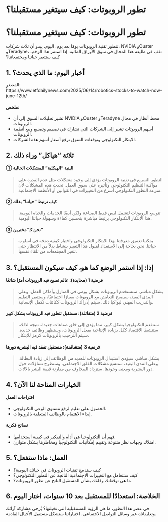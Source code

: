 # تطور الروبوتات: كيف سيتغير مستقبلنا؟

<h1>تطور الروبوتات: كيف سيتغير مستقبلنا؟</h1>
<p>تتطور تقنية الروبوتات يومًا بعد يوم. اليوم، يبدو أن ثلاث شركات، NVIDIA وOuster وTeradyne، تقف في طليعة هذا المجال في سوق الأوراق المالية. إذا استمر هذا الزخم، كيف ستتغير حياتنا ومجتمعاتنا؟</p>
<h2>1. أخبار اليوم: ما الذي يحدث؟</h2>
<p>المصدر:<br />
https://www.etfdailynews.com/2025/06/14/robotics-stocks-to-watch-now-june-12th/</p>
<h4> ملخص: </h4>
<ul>
<li>تشير تحليلات السوق إلى أن NVIDIA وOuster وTeradyne محط أنظار في مجال الروبوتات.</li>
<li>أسهم الروبوتات تشير إلى الشركات التي تشارك في تصميم وتصنيع وبيع أنظمة الروبوتات.</li>
<li>الابتكار التكنولوجي وتوقعات السوق ترفع أسعار أسهم هذه الشركات.</li>
</ul>
<h2>2. ثلاثة &#8220;هياكل&#8221; وراء ذلك</h2>
<h4>① البنية &#8220;الهيكلية&#8221; للمشكلات الحالية</h4>
<blockquote>
<p>التطور السريع في تقنية الروبوتات يؤدي إلى وجود مشكلات مثل عدم القدرة على مواكبة التنظيم التكنولوجي وتأثيره على سوق العمل. تحدث هذه المشكلات لأن سرعة التطور التكنولوجي أسرع من التغييرات في القوانين أو الأنظمة الاجتماعية.</p>
</blockquote>
<h4>② كيف ترتبط &#8220;حياتنا&#8221; بذلك</h4>
<blockquote>
<p>تتوسع الروبوتات لتشمل ليس فقط الصناعة ولكن أيضًا الخدمات والحياة اليومية. هذا الابتكار التكنولوجي يرتبط مباشرة بتحسين كفاءة وسهولة حياتنا اليومية.</p>
</blockquote>
<h4>③ نحن كـ&#8221;مخترين&#8221;</h4>
<blockquote>
<p>يمكننا تعميق معرفتنا بهذا الابتكار التكنولوجي واختيار كيفية دمجه في أسلوب حياتنا. نحن بحاجة إلى الاستعداد لقبول هذا التغيير بنشاط بدلاً من الانتظار حتى تتغير المجتمعات من تلقاء نفسها.</p>
</blockquote>
<h2>3. إذا: إذا استمر الوضع كما هو، كيف سيكون المستقبل؟</h2>
<h4>فرضية 1 (محايدة): عالم تصبح فيه الروبوتات أمرًا شائعًا</h4>
<blockquote>
<p>بشكل مباشر، ستستخدم الروبوتات بشكل يومي في المنازل وأماكن العمل. وعلى المدى البعيد، سيصبح التعايش مع الروبوتات معيارًا اجتماعيًا، وستتغير التعليم والتدريب المهني ليواكبا ذلك. سيتم إدراك الروبوتات ككائنات تكمل الإنسانية.</p>
</blockquote>
<h4>فرضية 2 (متفائلة): مستقبل تتطور فيه الروبوتات بشكل كبير</h4>
<blockquote>
<p>ستتقدم التكنولوجيا بشكل كبير، مما يؤدي إلى خلق صناعات جديدة. نتيجة لذلك، ستنشط الاقتصاد ككل بزيادة الإنتاجية بفعل الروبوتات، وستظهر وظائف جديدة. سيتم الترحيب بالروبوتات كرمز للابتكار.</p>
</blockquote>
<h4>فرضية 3 (متشائمة): مستقبل تفقد فيه البشرية دورها</h4>
<blockquote>
<p>بشكل مباشر، سيؤدي استبدال الروبوتات للعديد من الوظائف إلى زيادة البطالة. وعلى المدى البعيد، ستتسع مشكلات القلق الاجتماعي، وستطرح تساؤلات حول دور البشرية ومعنى وجودها. ستزداد المخاوف من مقارنة قيمة البشر بالآلات.</p>
</blockquote>
<h2>4. الخيارات المتاحة لنا الآن؟</h2>
<h4>اقتراحات العمل</h4>
<ul>
<li>الحصول على تعليم لرفع مستوى الوعي التكنولوجي.</li>
<li>إبداء الاهتمام بالوظائف المتعلقة بالروبوتات.</li>
</ul>
<h4>نصائح فكرية</h4>
<ul>
<li>فهم أن التكنولوجيا هي أداة والتفكير في كيفية استخدامها.</li>
<li>امتلاك وجهات نظر متنوعة وتقييم إمكانيات التكنولوجيا ومخاطرها بشكل متوازن.</li>
</ul>
<h2>5. العمل: ماذا ستفعل؟</h2>
<ul>
<li>كيف ستدمج تقنيات الروبوتات في حياتك اليومية؟</li>
<li>كيف ستتعامل مع التغييرات الاجتماعية الناتجة عن التطور التكنولوجي؟</li>
<li>ما هي توقعاتك وقلقك بشأن المستقبل الناتج عن تطور الروبوتات؟</li>
</ul>
<h2>6. الخلاصة: استعدادًا للمستقبل بعد 10 سنوات، اختار اليوم</h2>
<p>في عصر هذا التطور، ما هي الرؤية المستقبلية التي تخيلتها؟ يُرجى مشاركة آرائك وتعليقاتك عبر وسائل التواصل الاجتماعي. اختياراتنا ستشكل مستقبل الأجيال القادمة.</p>

